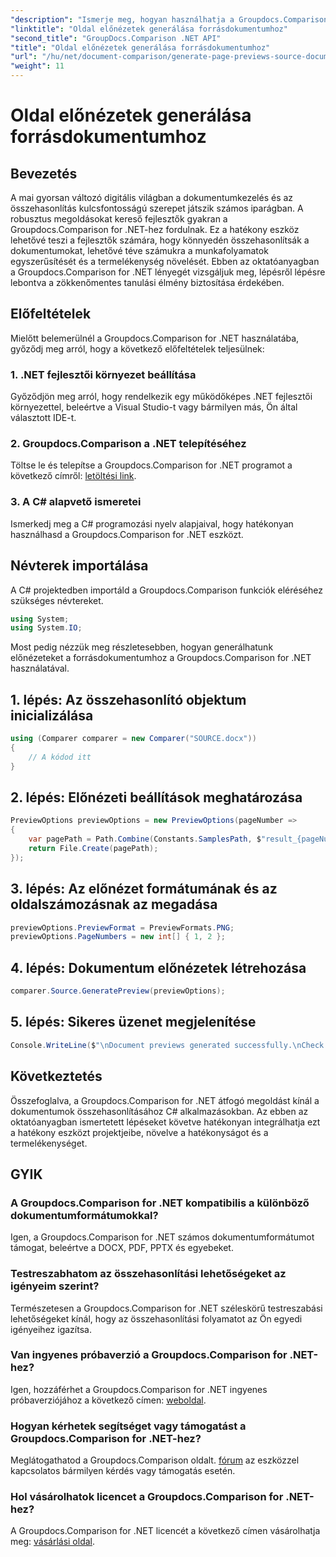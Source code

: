 ```yaml
---
"description": "Ismerje meg, hogyan használhatja a Groupdocs.Comparison for .NET-et a C#-projektjeiben zajló dokumentum-összehasonlítási folyamatok hatékony egyszerűsítéséhez."
"linktitle": "Oldal előnézetek generálása forrásdokumentumhoz"
"second_title": "GroupDocs.Comparison .NET API"
"title": "Oldal előnézetek generálása forrásdokumentumhoz"
"url": "/hu/net/document-comparison/generate-page-previews-source-document/"
"weight": 11
---
```


# Oldal előnézetek generálása forrásdokumentumhoz

## Bevezetés
A mai gyorsan változó digitális világban a dokumentumkezelés és az összehasonlítás kulcsfontosságú szerepet játszik számos iparágban. A robusztus megoldásokat kereső fejlesztők gyakran a Groupdocs.Comparison for .NET-hez fordulnak. Ez a hatékony eszköz lehetővé teszi a fejlesztők számára, hogy könnyedén összehasonlítsák a dokumentumokat, lehetővé téve számukra a munkafolyamatok egyszerűsítését és a termelékenység növelését. Ebben az oktatóanyagban a Groupdocs.Comparison for .NET lényegét vizsgáljuk meg, lépésről lépésre lebontva a zökkenőmentes tanulási élmény biztosítása érdekében.
## Előfeltételek
Mielőtt belemerülnél a Groupdocs.Comparison for .NET használatába, győződj meg arról, hogy a következő előfeltételek teljesülnek:
### 1. .NET fejlesztői környezet beállítása
Győződjön meg arról, hogy rendelkezik egy működőképes .NET fejlesztői környezettel, beleértve a Visual Studio-t vagy bármilyen más, Ön által választott IDE-t.
### 2. Groupdocs.Comparison a .NET telepítéséhez
Töltse le és telepítse a Groupdocs.Comparison for .NET programot a következő címről: [letöltési link](https://releases.groupdocs.com/comparison/net/).
### 3. A C# alapvető ismeretei
Ismerkedj meg a C# programozási nyelv alapjaival, hogy hatékonyan használhasd a Groupdocs.Comparison for .NET eszközt.

## Névterek importálása
A C# projektedben importáld a Groupdocs.Comparison funkciók eléréséhez szükséges névtereket.

```csharp
using System;
using System.IO;
```

Most pedig nézzük meg részletesebben, hogyan generálhatunk előnézeteket a forrásdokumentumhoz a Groupdocs.Comparison for .NET használatával.
## 1. lépés: Az összehasonlító objektum inicializálása
```csharp
using (Comparer comparer = new Comparer("SOURCE.docx"))
{
    // A kódod itt
}
```
## 2. lépés: Előnézeti beállítások meghatározása
```csharp
PreviewOptions previewOptions = new PreviewOptions(pageNumber =>
{
    var pagePath = Path.Combine(Constants.SamplesPath, $"result_{pageNumber}.png");
    return File.Create(pagePath);
});
```
## 3. lépés: Az előnézet formátumának és az oldalszámozásnak az megadása
```csharp
previewOptions.PreviewFormat = PreviewFormats.PNG;
previewOptions.PageNumbers = new int[] { 1, 2 };
```
## 4. lépés: Dokumentum előnézetek létrehozása
```csharp
comparer.Source.GeneratePreview(previewOptions);
```
## 5. lépés: Sikeres üzenet megjelenítése
```csharp
Console.WriteLine($"\nDocument previews generated successfully.\nCheck output in {Directory.GetCurrentDirectory()}.");
```

## Következtetés
Összefoglalva, a Groupdocs.Comparison for .NET átfogó megoldást kínál a dokumentumok összehasonlításához C# alkalmazásokban. Az ebben az oktatóanyagban ismertetett lépéseket követve hatékonyan integrálhatja ezt a hatékony eszközt projektjeibe, növelve a hatékonyságot és a termelékenységet.
## GYIK
### A Groupdocs.Comparison for .NET kompatibilis a különböző dokumentumformátumokkal?
Igen, a Groupdocs.Comparison for .NET számos dokumentumformátumot támogat, beleértve a DOCX, PDF, PPTX és egyebeket.
### Testreszabhatom az összehasonlítási lehetőségeket az igényeim szerint?
Természetesen a Groupdocs.Comparison for .NET széleskörű testreszabási lehetőségeket kínál, hogy az összehasonlítási folyamatot az Ön egyedi igényeihez igazítsa.
### Van ingyenes próbaverzió a Groupdocs.Comparison for .NET-hez?
Igen, hozzáférhet a Groupdocs.Comparison for .NET ingyenes próbaverziójához a következő címen: [weboldal](https://releases.groupdocs.com/).
### Hogyan kérhetek segítséget vagy támogatást a Groupdocs.Comparison for .NET-hez?
Meglátogathatod a Groupdocs.Comparison oldalt. [fórum](https://forum.groupdocs.com/c/comparison/12) az eszközzel kapcsolatos bármilyen kérdés vagy támogatás esetén.
### Hol vásárolhatok licencet a Groupdocs.Comparison for .NET-hez?
A Groupdocs.Comparison for .NET licencét a következő címen vásárolhatja meg: [vásárlási oldal](https://purchase.groupdocs.com/buy).